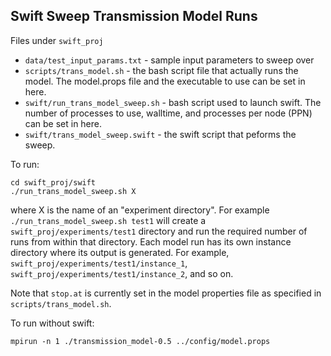 Swift Sweep Transmission Model Runs
-----------------------

Files under `swift_proj`

 * `data/test_input_params.txt` - sample input parameters to sweep over
 * `scripts/trans_model.sh` - the bash script file that actually runs the model. The model.props file and the executable
 to use can be set in here.
 * `swift/run_trans_model_sweep.sh` - bash script used to launch swift. The number of processes to use, walltime, and
 processes per node (PPN) can be set in here.
 * `swift/trans_model_sweep.swift` - the swift script that peforms the sweep.

To run:

```
cd swift_proj/swift
./run_trans_model_sweep.sh X
```

where X is the name of an "experiment directory". For example `./run_trans_model_sweep.sh test1` will create a `swift_proj/experiments/test1` directory and run the required number of runs from within that directory. Each model run has its own instance directory where its output is generated. For example, `swift_proj/experiments/test1/instance_1`, `swift_proj/experiments/test1/instance_2`, and so on.

Note that `stop.at` is currently set in the model properties file as specified in `scripts/trans_model.sh`.

To run without swift:

```  
mpirun -n 1 ./transmission_model-0.5 ../config/model.props
```  
